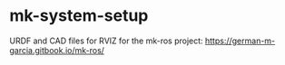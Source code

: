 # mk-system-setup
URDF and CAD files for RVIZ for the mk-ros project: https://german-m-garcia.gitbook.io/mk-ros/
